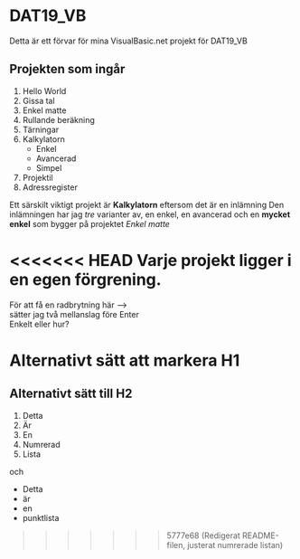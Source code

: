 # DAT19_VB 

Detta är ett förvar för mina VisualBasic.net projekt för DAT19_VB

## Projekten som ingår
1. Hello World
2. Gissa tal
3. Enkel matte
4. Rullande beräkning
5. Tärningar
6. Kalkylatorn
    - Enkel
    - Avancerad
    - Simpel
7. Projektil
8. Adressregister


Ett särskilt viktigt projekt är **Kalkylatorn** eftersom det är en inlämning
Den inlämningen har jag _tre_ varianter av, en enkel, en avancerad
och en __mycket enkel__ som bygger på projektet *Enkel matte*

<<<<<<< HEAD
Varje projekt ligger i en egen förgrening.
=======
För att få en radbrytning här -->  
sätter jag två mellanslag före Enter  
Enkelt eller hur?

Alternativt sätt att markera H1
===============================

Alternativt sätt till H2
------------------------
1. Detta
2. Är
3. En
4. Numrerad
5. Lista

och 

* Detta
* är
* en 
* punktlista
>>>>>>> 5777e68 (Redigerat README-filen, justerat numrerade listan)
